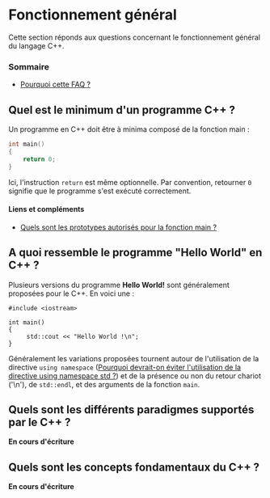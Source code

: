 # Fonctionnement général

Cette section réponds aux questions concernant le fonctionnement général du langage C++.

### Sommaire

 - [Pourquoi cette FAQ ?](#pourquoi-cette-faq-)

## Quel est le minimum d'un programme C++ ?

Un programme en C++ doit être à minima composé de la fonction main :

```cpp
int main()
{    
    return 0;
}
```

Ici, l'instruction `return` est même optionnelle. Par convention, retourner `0` signifie que le programme s'est exécuté correctement.

#### Liens et compléments
 - [Quels sont les prototypes autorisés pour la fonction main ?](https://github.com/cpp-faq/cpp-faq/tree/develop/faq/fr-FR/.faq/404.md)

## A quoi ressemble le programme "Hello World" en C++ ?

Plusieurs versions du programme **Hello World!** sont généralement proposées pour le C++. En voici une :

```
#include <iostream>

int main()
{
     std::cout << "Hello World !\n";
}
```

Généralement les variations proposées tournent autour de l'utilisation de la directive `using namespace` ([Pourquoi devrait-on éviter l'utilisation de la directive using namespace std ?](https://github.com/cpp-faq/cpp-faq/tree/develop/faq/fr-FR/.faq/404.md)) et de la présence ou non du retour chariot ('\n'), de `std::endl`, et des arguments de la fonction `main`.

## Quels sont les différents paradigmes supportés par le C++ ?

**En cours d'écriture**

## Quels sont les concepts fondamentaux du C++ ?

**En cours d'écriture**
